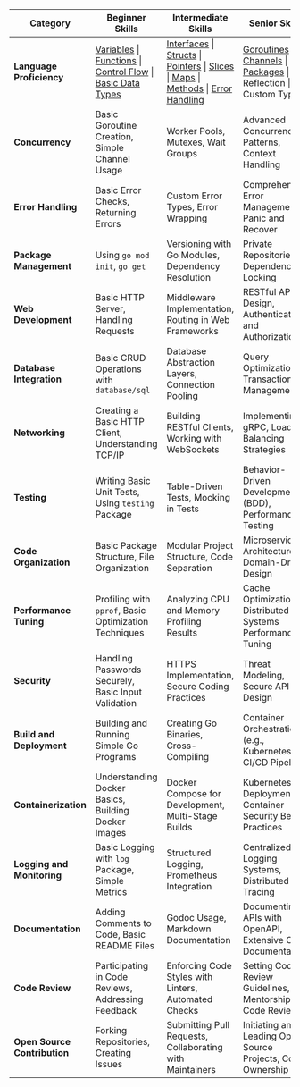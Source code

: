 | Category                 | Beginner Skills                                          | Intermediate Skills                                      | Senior Skills                                              |
|--------------------------|----------------------------------------------------------|----------------------------------------------------------|------------------------------------------------------------|
| **Language Proficiency** | [Variables](samples/variables_test.go) \| [Functions](samples/functions_test.go) \| [Control Flow](samples/control_flow_test.go) \| [Basic Data Types](samples/basic_data_types_test.go) | [Interfaces](samples/interfaces_test.go) \| [Structs](samples/structs_test.go) \| [Pointers](samples/pointers_test.go) \| [Slices](samples/slices_test.go) \| [Maps](samples/maps_test.go) \| [Methods](samples/methods_test.go) \| [Error Handling](samples/error_handling_test.go) | [Goroutines](samples/goroutine_test.go) \| [Channels](samples/channels_test.go) \| [Packages](../../internal/ecommerce/) \| Reflection \| Custom Types |
| **Concurrency**          | Basic Goroutine Creation, Simple Channel Usage            | Worker Pools, Mutexes, Wait Groups                        | Advanced Concurrency Patterns, Context Handling             |
| **Error Handling**       | Basic Error Checks, Returning Errors                     | Custom Error Types, Error Wrapping                        | Comprehensive Error Management, Panic and Recover           |
| **Package Management**   | Using `go mod init`, `go get`                            | Versioning with Go Modules, Dependency Resolution        | Private Repositories, Dependency Locking                    |
| **Web Development**      | Basic HTTP Server, Handling Requests                     | Middleware Implementation, Routing in Web Frameworks     | RESTful API Design, Authentication and Authorization       |
| **Database Integration** | Basic CRUD Operations with `database/sql`                 | Database Abstraction Layers, Connection Pooling          | Query Optimization, Transaction Management                 |
| **Networking**           | Creating a Basic HTTP Client, Understanding TCP/IP        | Building RESTful Clients, Working with WebSockets         | Implementing gRPC, Load Balancing Strategies                |
| **Testing**              | Writing Basic Unit Tests, Using `testing` Package         | Table-Driven Tests, Mocking in Tests                     | Behavior-Driven Development (BDD), Performance Testing      |
| **Code Organization**    | Basic Package Structure, File Organization               | Modular Project Structure, Code Separation               | Microservices Architecture, Domain-Driven Design           |
| **Performance Tuning**   | Profiling with `pprof`, Basic Optimization Techniques    | Analyzing CPU and Memory Profiling Results               | Cache Optimization, Distributed Systems Performance Tuning |
| **Security**             | Handling Passwords Securely, Basic Input Validation       | HTTPS Implementation, Secure Coding Practices           | Threat Modeling, Secure API Design                          |
| **Build and Deployment**  | Building and Running Simple Go Programs                  | Creating Go Binaries, Cross-Compiling                    | Container Orchestration (e.g., Kubernetes), CI/CD Pipelines |
| **Containerization**     | Understanding Docker Basics, Building Docker Images       | Docker Compose for Development, Multi-Stage Builds      | Kubernetes Deployment, Container Security Best Practices    |
| **Logging and Monitoring**| Basic Logging with `log` Package, Simple Metrics          | Structured Logging, Prometheus Integration               | Centralized Logging Systems, Distributed Tracing           |
| **Documentation**        | Adding Comments to Code, Basic README Files               | Godoc Usage, Markdown Documentation                      | Documenting APIs with OpenAPI, Extensive Code Documentation  |
| **Code Review**          | Participating in Code Reviews, Addressing Feedback        | Enforcing Code Styles with Linters, Automated Checks    | Setting Code Review Guidelines, Mentorship in Code Reviews  |
| **Open Source Contribution**| Forking Repositories, Creating Issues                   | Submitting Pull Requests, Collaborating with Maintainers | Initiating and Leading Open Source Projects, Code Ownership  |
